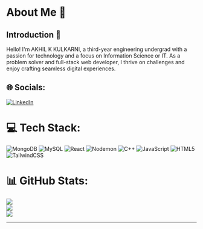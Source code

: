 # About Me 🚀

## Introduction 🌟
Hello! I'm AKHIL K KULKARNI, a third-year engineering undergrad with a passion for technology and a focus on Information Science or IT. As a problem solver and full-stack web developer, I thrive on challenges and enjoy crafting seamless digital experiences.
## 🌐 Socials:
[![LinkedIn](https://img.shields.io/badge/LinkedIn-%230077B5.svg?logo=linkedin&logoColor=white)](https://linkedin.com/in/akhil-k-kulkarni-6a2b65223/)

# 💻 Tech Stack:
![MongoDB](https://img.shields.io/badge/MongoDB-%234ea94b.svg?style=for-the-badge&logo=mongodb&logoColor=white) ![MySQL](https://img.shields.io/badge/mysql-%2300000f.svg?style=for-the-badge&logo=mysql&logoColor=white) ![React](https://img.shields.io/badge/react-%2320232a.svg?style=for-the-badge&logo=react&logoColor=%2361DAFB) ![Nodemon](https://img.shields.io/badge/NODEMON-%23323330.svg?style=for-the-badge&logo=nodemon&logoColor=%BBDEAD) ![C++](https://img.shields.io/badge/c++-%2300599C.svg?style=for-the-badge&logo=c%2B%2B&logoColor=white) ![JavaScript](https://img.shields.io/badge/javascript-%23323330.svg?style=for-the-badge&logo=javascript&logoColor=%23F7DF1E) ![HTML5](https://img.shields.io/badge/html5-%23E34F26.svg?style=for-the-badge&logo=html5&logoColor=white) ![TailwindCSS](https://img.shields.io/badge/tailwindcss-%2338B2AC.svg?style=for-the-badge&logo=tailwind-css&logoColor=white)
# 📊 GitHub Stats:
![](https://github-readme-stats.vercel.app/api?username=akhilkk0803&theme=dark&hide_border=true&include_all_commits=true&count_private=false)<br/>
![](https://github-readme-streak-stats.herokuapp.com/?user=akhilkk0803&theme=dark&hide_border=true)<br/>
![](https://github-readme-stats.vercel.app/api/top-langs/?username=akhilkk0803&theme=dark&hide_border=true&include_all_commits=true&count_private=false&layout=compact)

---


 

